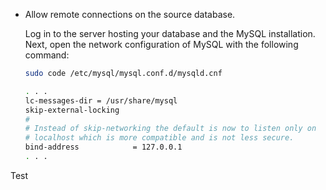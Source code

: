 
-   Allow remote connections on the source database.

    Log in to the server hosting your database and the MySQL
    installation. Next, open the network configuration of MySQL with the
    following command:

    ``` bash
    sudo code /etc/mysql/mysql.conf.d/mysqld.cnf
    ```

    ```bash title="Expected output"
    . . .
    lc-messages-dir = /usr/share/mysql
    skip-external-locking
    #
    # Instead of skip-networking the default is now to listen only on
    # localhost which is more compatible and is not less secure.
    bind-address            = 127.0.0.1
    . . .
    ```

Test
